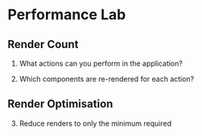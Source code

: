 # Performance Lab

## Render Count
1. What actions can you perform in the application?

2. Which components are re-rendered for each action?

## Render Optimisation

3. Reduce renders to only the minimum required
